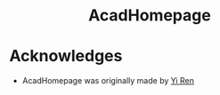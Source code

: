 
<h1 align="center">
AcadHomepage
</h1>

# Acknowledges

- AcadHomepage was originally made by [Yi Ren](https://rayeren.github.io/)
